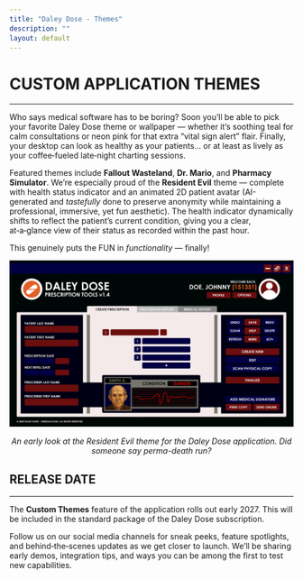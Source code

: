 ```yaml
---
title: "Daley Dose - Themes"
description: ""
layout: default
---
```


# **CUSTOM APPLICATION THEMES**  
---
Who says medical software has to be boring? Soon you’ll be able to pick your favorite Daley Dose theme or wallpaper — whether it’s soothing teal for calm consultations or neon pink for that extra “vital sign alert” flair. Finally, your desktop can look as healthy as your patients… or at least as lively as your coffee‑fueled late‑night charting sessions.  

Featured themes include **Fallout Wasteland**, **Dr. Mario**, and **Pharmacy Simulator**. We’re especially proud of the **Resident Evil** theme — complete with health status indicator and an animated 2D patient avatar (AI-generated and _tastefully_ done to preserve anonymity while maintaining a professional, immersive, yet fun aesthetic). The health indicator dynamically shifts to reflect the patient’s current condition, giving you a clear, at‑a‑glance view of their status as recorded within the past hour.

This genuinely puts the FUN in _functionality_ — finally!

![User Interface with a Resident Evil theme](/assets/images/daley-dose-resident-evil.png)
<p style="text-align:center;"><em>An early look at the Resident Evil theme for the Daley Dose application. Did someone say perma-death run?</em></p>

## **RELEASE DATE**
---

The **Custom Themes** feature of the application rolls out early 2027. This will be included in the standard package of the Daley Dose subscription.

Follow us on our social media channels for sneak peeks, feature spotlights, and behind‑the‑scenes updates as we get closer to launch. We’ll be sharing early demos, integration tips, and ways you can be among the first to test new capabilities.
